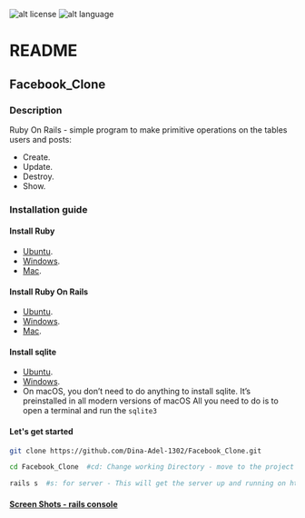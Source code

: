 ![alt license](https://img.shields.io/badge/License-GPL%20V3.0-green "GNU GPL")
![alt language](https://img.shields.io/badge/Language-Ruby%20On%20Rails-blue "Ruby On Rails")

README
======

Facebook_Clone
---------------

### Description

Ruby On Rails - simple program to make primitive operations on the tables users and posts: 

*   Create. 
*   Update.
*   Destroy.
*   Show.

### Installation guide
#### Install Ruby 
*   [Ubuntu](https://www.ruby-lang.org/en/documentation/installation/#package-management-systems "Ruby on Ubuntu"). 
*   [Windows](https://www.ruby-lang.org/en/documentation/installation/#rubyinstaller).    
*   [Mac](https://stackify.com/install-ruby-on-your-mac-everything-you-need-to-get-going/). 

#### Install Ruby On Rails 
*   [Ubuntu](https://www.howtoforge.com/tutorial/ubuntu-ruby-on-rails/). 
*   [Windows](https://gorails.com/setup/windows/10).    
*   [Mac](https://gorails.com/setup/osx/11-big-sur). 

#### Install sqlite 
*   [Ubuntu](https://linuxhint.com/install-sqlite-ubuntu-linux-mint/). 
*   [Windows](https://www.sqlitetutorial.net/download-install-sqlite/).    
*   On macOS, you don’t need to do anything to install sqlite. It’s preinstalled in all modern versions of macOS
All you need to do is to open a terminal and run the `sqlite3`


#### Let's get started 

``` bash
git clone https://github.com/Dina-Adel-1302/Facebook_Clone.git
```

``` bash
cd Facebook_Clone  #cd: Change working Directory - move to the project directory.
```

``` bash
rails s  #s: for server - This will get the server up and running on http://127.0.0.1:3000 
```

#### [Screen Shots - rails console](https://github.com/Dina-Adel-1302/Facebook_Clone/blob/main/screen_shots.pdf)



